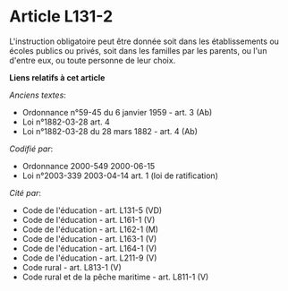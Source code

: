 # Article L131-2

L'instruction obligatoire peut être donnée soit dans les établissements ou écoles publics ou privés, soit dans les familles
par les parents, ou l'un d'entre eux, ou toute personne de leur choix.

**Liens relatifs à cet article**

_Anciens textes_:

  - Ordonnance n°59-45 du 6 janvier 1959 - art. 3 (Ab)
  - Loi n°1882-03-28 art. 4
  - Loi n°1882-03-28 du 28 mars 1882 - art. 4 (Ab)

_Codifié par_:

  - Ordonnance 2000-549 2000-06-15
  - Loi n°2003-339 2003-04-14 art. 1 (loi de ratification)

_Cité par_:

  - Code de l'éducation - art. L131-5 (VD)
  - Code de l'éducation - art. L161-1 (V)
  - Code de l'éducation - art. L162-1 (M)
  - Code de l'éducation - art. L163-1 (V)
  - Code de l'éducation - art. L164-1 (V)
  - Code de l'éducation - art. L211-9 (V)
  - Code rural - art. L813-1 (V)
  - Code rural et de la pêche maritime - art. L811-1 (V)
